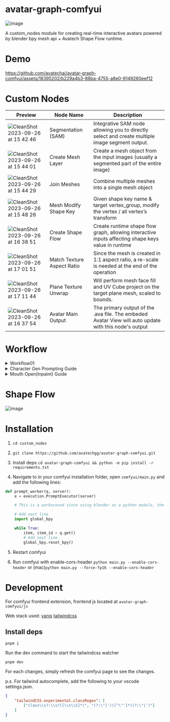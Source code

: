 # avatar-graph-comfyui

![image](https://github.com/avatechai/avatar-graph-comfyui/assets/18395202/201a005b-7e00-4671-85a1-54937bf0704e)

A custom_nodes module for creating real-time interactive avatars powered by blender bpy mesh api + Avatech Shape Flow runtime.

# Demo

https://github.com/avatechai/avatar-graph-comfyui/assets/18395202/b229a4b3-88ba-4755-a8e0-9149260eef12

# Custom Nodes

| Preview                                                                                                                                     | Node Name                  | Description                                                                                           |
| ------------------------------------------------------------------------------------------------------------------------------------------- | -------------------------- | ----------------------------------------------------------------------------------------------------- |
| ![CleanShot 2023-09-26 at 15 42 46](https://github.com/avatechai/avatar-graph-comfyui/assets/18395202/8aabeba8-5450-4d39-8203-e91f9ab47190) | Segmentation (SAM)         | Integrative SAM node allowing you to directly select and create multiple image segment output.        |
| ![CleanShot 2023-09-26 at 15 44 01](https://github.com/avatechai/avatar-graph-comfyui/assets/18395202/40740d25-9411-4cd3-a6c0-8b9008bca41c) | Create Mesh Layer          | Create a mesh object from the input images (usually a segmented part of the entire image)             |
| ![CleanShot 2023-09-26 at 15 44 29](https://github.com/avatechai/avatar-graph-comfyui/assets/18395202/ba7afbc5-9cd5-4f97-9614-f71133f5783e) | Join Meshes                | Combine multiple meshes into a single mesh object                                                     |
| ![CleanShot 2023-09-26 at 15 48 26](https://github.com/avatechai/avatar-graph-comfyui/assets/18395202/ab4f259c-89a7-4f51-bc54-fd179e252073) | Mesh Modify Shape Key      | Given shape key name & target vertex_group, modify the vertex / all vertex’s transform                |
| ![CleanShot 2023-09-26 at 16 38 51](https://github.com/avatechai/avatar-graph-comfyui/assets/18395202/abfdd801-0387-4c5d-9c11-6c23337ff1dd) | Create Shape Flow          | Create runtime shape flow graph, allowing interactive inputs affecting shape keys value in runtime    |
| ![CleanShot 2023-09-26 at 17 01 51](https://github.com/avatechai/avatar-graph-comfyui/assets/18395202/cb7155be-fb31-49f8-a24a-d001a1484ea7) | Match Texture Aspect Ratio | Since the mesh is created in 1:1 aspect ratio, a re-scale is needed at the end of the operation       |
| ![CleanShot 2023-09-26 at 17 11 44](https://github.com/avatechai/avatar-graph-comfyui/assets/18395202/4b9c0cf5-0497-47bf-8e06-5a3370084c11) | Plane Texture Unwrap       | Will perform mesh face fill and UV Cube project on the target plane mesh, scaled to bounds.           |
| ![CleanShot 2023-09-26 at 16 37 54](https://github.com/avatechai/avatar-graph-comfyui/assets/18395202/6a9a8bb4-05ec-4a2e-98bf-194b6af3a62a) | Avatar Main Output         | The primary output of the .ava file. The embeded Avatar View will auto update with this node's output |

# Workflow

<details>
<summary>  Workflow01 </summary>
![eye+mouth movement](https://github.com/avatechai/avatar-graph-comfyui/assets/18395202/8a237b9d-05fc-4e4a-b802-6465911f0d77)


➡️[Workflow](https://github.com/avatechai/avatar-graph-comfyui/blob/main/workflow_templates/SimpleEye+MouthMovement.json)
</details>

<details>
<summary> Character Gen Prompting Guide </summary>
    
### Notice: 
- We need a character image with an open mouth and enable the tool to easily recognize facial features, so please add to the prompt: ```looking at viewer, detailed face, open mouth, [smile], solo,eye-level angle```

### Workflow Download:

➡️[Simple CharacterGen Workflow](https://github.com/avatechai/avatar-graph-comfyui/blob/main/workflow_templates/SimpleCharacterGen.json)
- Feel free to change any checkpoint model that suits your needs.
  
![image](https://github.com/avatechai/avatar-graph-comfyui/assets/48451938/acea9933-359b-4398-8d2a-582bf02bef99)

  
</details>

<details>
<summary>  Mouth Open(Inpaint) Guide </summary>
    
### Notice: 
- To maintain consistency with the base image, it is recommended to utilize a checkpoint model that aligns with its style.

### Workflow Download:

➡️[MouthOpen Workflow](https://github.com/avatechai/avatar-graph-comfyui/blob/main/workflow_templates/MouthOpen_(inpaint).json)

![inpaint_workflow](https://github.com/avatechai/avatar-graph-comfyui/assets/48451938/d11d840b-7ea6-4b47-bc26-a2af7c8c27a5)

### Inpaint Demonstration 

https://github.com/avatechai/avatar-graph-comfyui/assets/48451938/ff48c3d9-7292-4505-8993-8f117cee34ff

### Recommend Checkpoint Model List:
##### Anime Style SD1.5
- https://civitai.com/models/35960/flat-2d-animerge
- https://civitai.com/models/24149/mistoonanime
- https://civitai.com/models/22364/kizuki-anime-hentai-checkpoint
##### Realistic Style SD1.5
- https://civitai.com/models/4201/realistic-vision-v51
- https://civitai.com/models/49463/am-i-real
- https://civitai.com/models/43331/majicmix-realistic
- 
</details>

# Shape Flow
![image](https://github.com/avatechai/avatar-graph-comfyui/assets/18395202/a834e535-4f87-4b77-81a6-435e3a67ca4a)

# Installation

1. `cd custom_nodes`

2. `git clone https://github.com/avatechgg/avatar-graph-comfyui.git`

3. Install deps `cd avatar-graph-comfyui && python -m pip install -r requirements.txt`

4. Navigate to in your comfyui installation folder, open `comfyui/main.py` and add the following lines:
```py
def prompt_worker(q, server):
    e = execution.PromptExecutor(server)

    # This is a workaround since using blender as a python module, the bpy module has to be imported after in the custom thread, otherwise it will cause a segfault if imported in the custom nodes.

    # Add next line
    import global_bpy

    while True:
        item, item_id = q.get()
        # Add next line
        global_bpy.reset_bpy()
```

5. Restart comfyui

6. Run comfyui with enable-cors-header `python main.py --enable-cors-header` or (mac)`python main.py --force-fp16 --enable-cors-header`

# Development

For comfyui frontend extension, frontend js located at `avatar-graph-comfyui/js`

Web stack used: [vanjs](https://github.com/vanjs-org/van) [tailwindcss](https://github.com/tailwindlabs/tailwindcss)

## Install deps

```
pnpm i
```

Run the dev command to start the tailwindcss watcher

```
pnpm dev
```

For each changes, simply refresh the comfyui page to see the changes.

p.s. For tailwind autocomplete, add the following to your vscode settings.json.

```json
{
    "tailwindCSS.experimental.classRegex": [
        ["class\\s?:\\s?([\\s\\S]*)", "(?:\"|')([^\"']*)(?:\"|')"]
    ]
}
```
